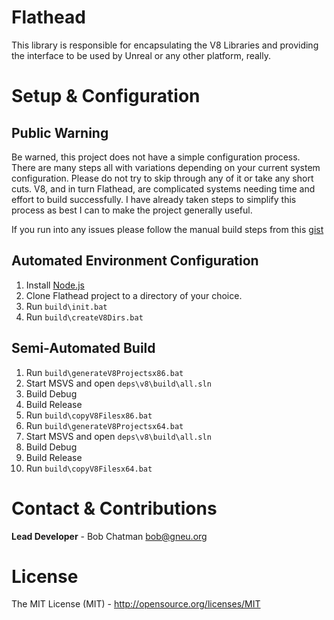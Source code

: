 # Flathead

This library is responsible for encapsulating the V8 Libraries and providing the interface to be used by Unreal or any other platform, really.

# Setup & Configuration

## Public Warning
Be warned, this project does not have a simple configuration process. There are many steps all with variations depending on your current system configuration. Please do not try to skip through any of it or take any short cuts. V8, and in turn Flathead, are complicated systems needing time and effort to build successfully. I have already taken steps to simplify this process as best I can to make the project generally useful.

If you run into any issues please follow the manual build steps from this [gist](https://gist.github.com/BobGneu/f9dc1a3ac664f5426edb)

## Automated Environment Configuration

1. Install [Node.js](https://nodejs.org/)
2. Clone Flathead project to a directory of your choice.
3. Run `build\init.bat`
4. Run `build\createV8Dirs.bat`

## Semi-Automated Build
1. Run `build\generateV8Projectsx86.bat`
2. Start MSVS and open `deps\v8\build\all.sln`
3. Build Debug
4. Build Release
5. Run `build\copyV8Filesx86.bat`
6. Run `build\generateV8Projectsx64.bat`
7. Start MSVS and open `deps\v8\build\all.sln`
8. Build Debug
9. Build Release
10. Run `build\copyV8Filesx64.bat`

# Contact & Contributions
**Lead Developer** - Bob Chatman <bob@gneu.org>

# License
The MIT License (MIT) - http://opensource.org/licenses/MIT
